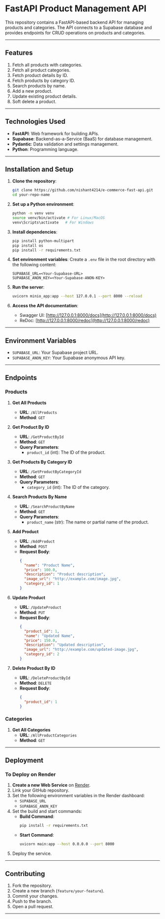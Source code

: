 # FastAPI Product Management API

This repository contains a FastAPI-based backend API for managing products and categories. The API connects to a Supabase database and provides endpoints for CRUD operations on products and categories.

---

## Features

1. Fetch all products with categories.
2. Fetch all product categories.
3. Fetch product details by ID.
4. Fetch products by category ID.
5. Search products by name.
6. Add a new product.
7. Update existing product details.
8. Soft delete a product.

---

## Technologies Used

- **FastAPI**: Web framework for building APIs.
- **Supabase**: Backend-as-a-Service (BaaS) for database management.
- **Pydantic**: Data validation and settings management.
- **Python**: Programming language.

---

## Installation and Setup

1. **Clone the repository**:
   ```bash
   git clone https://github.com/nishant4214/e-commerce-fast-api.git
   cd your-repo-name
   ```

2. **Set up a Python environment**:
   ```bash
   python -m venv venv
   source venv/bin/activate # For Linux/MacOS
   venv\Scripts\activate   # For Windows
   ```

3. **Install dependencies**:
   ```bash
   pip install python-multipart
   pip install os
   pip install -r requirements.txt
   ```

4. **Set environment variables**:
   Create a `.env` file in the root directory with the following content:
   ```env
   SUPABASE_URL=<Your-Supabase-URL>
   SUPABASE_ANON_KEY=<Your-Supabase-ANON-KEY>
   ```

5. **Run the server**:
   ```bash
   uvicorn minio_app:app --host 127.0.0.1 --port 8000 --reload
   ```

6. **Access the API documentation**:
   - Swagger UI: [http://127.0.0.1:8000/docs](http://127.0.0.1:8000/docs)
   - ReDoc: [http://127.0.0.1:8000/redoc](http://127.0.0.1:8000/redoc)

---

## Environment Variables

- `SUPABASE_URL`: Your Supabase project URL.
- `SUPABASE_ANON_KEY`: Your Supabase anonymous API key.

---

## Endpoints

### **Products**

1. **Get All Products**
   - **URL**: `/AllProducts`
   - **Method**: `GET`

2. **Get Product By ID**
   - **URL**: `/GetProductById`
   - **Method**: `GET`
   - **Query Parameters**:
     - `product_id` (int): The ID of the product.

3. **Get Products By Category ID**
   - **URL**: `/GetProductByCategoryId`
   - **Method**: `GET`
   - **Query Parameters**:
     - `category_id` (int): The ID of the category.

4. **Search Products By Name**
   - **URL**: `/SearchProductByName`
   - **Method**: `GET`
   - **Query Parameters**:
     - `product_name` (str): The name or partial name of the product.

5. **Add Product**
   - **URL**: `/AddProduct`
   - **Method**: `POST`
   - **Request Body**:
     ```json
     {
       "name": "Product Name",
       "price": 100.0,
       "description": "Product description",
       "image_url": "http://example.com/image.jpg",
       "category_id": 1
     }
     ```

6. **Update Product**
   - **URL**: `/UpdateProduct`
   - **Method**: `PUT`
   - **Request Body**:
     ```json
     {
       "product_id": 1,
       "name": "Updated Name",
       "price": 150.0,
       "description": "Updated description",
       "image_url": "http://example.com/updated-image.jpg",
       "category_id": 2
     }
     ```

7. **Delete Product By ID**
   - **URL**: `/DeleteProductById`
   - **Method**: `DELETE`
   - **Request Body**:
     ```json
     {
       "product_id": 1
     }
     ```

### **Categories**

1. **Get All Categories**
   - **URL**: `/AllProductCategories`
   - **Method**: `GET`

---

## Deployment

### **To Deploy on Render**

1. **Create a new Web Service** on [Render](https://render.com).
2. Link your GitHub repository.
3. Set the following environment variables in the Render dashboard:
   - `SUPABASE_URL`
   - `SUPABASE_ANON_KEY`
4. Set the build and start commands:
   - **Build Command**:
     ```bash
     pip install -r requirements.txt
     ```
   - **Start Command**:
     ```bash
     uvicorn main:app --host 0.0.0.0 --port 8000
     ```
5. Deploy the service.

---

## Contributing

1. Fork the repository.
2. Create a new branch (`feature/your-feature`).
3. Commit your changes.
4. Push to the branch.
5. Open a pull request.

---
